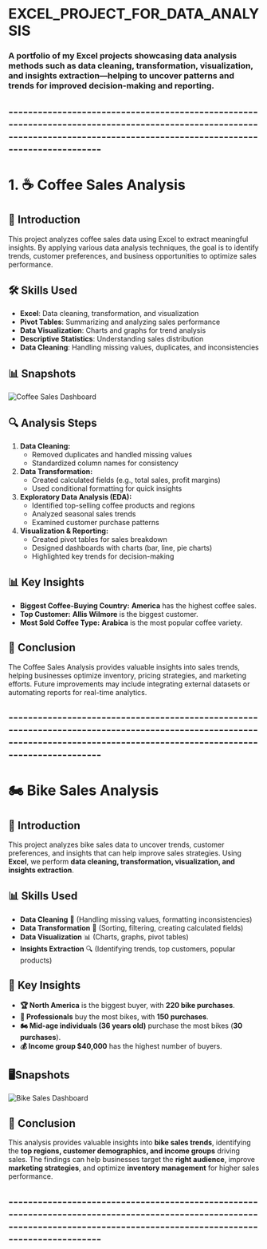 # EXCEL_PROJECT_FOR_DATA_ANALYSIS
### A portfolio of my Excel projects showcasing data analysis methods such as data cleaning, transformation, visualization, and insights extraction—helping to uncover patterns and trends for improved decision-making and reporting.  
## ----------------------------------------------------------------------------------------------------------------------------------------------------------------------------
# 1. ☕ Coffee Sales Analysis

## 📌 Introduction  
This project analyzes coffee sales data using Excel to extract meaningful insights. By applying various data analysis techniques, the goal is to identify trends, customer preferences, and business opportunities to optimize sales performance.  

## 🛠️ Skills Used  
- **Excel**: Data cleaning, transformation, and visualization  
- **Pivot Tables**: Summarizing and analyzing sales performance  
- **Data Visualization**: Charts and graphs for trend analysis  
- **Descriptive Statistics**: Understanding sales distribution  
- **Data Cleaning**: Handling missing values, duplicates, and inconsistencies
## 📊 Snapshots
![Coffee Sales Dashboard](https://i.imgur.com/QkJxATW.png)

## 🔍 Analysis Steps  
1. **Data Cleaning:**  
   - Removed duplicates and handled missing values  
   - Standardized column names for consistency  
2. **Data Transformation:**  
   - Created calculated fields (e.g., total sales, profit margins)  
   - Used conditional formatting for quick insights  
3. **Exploratory Data Analysis (EDA):**  
   - Identified top-selling coffee products and regions  
   - Analyzed seasonal sales trends  
   - Examined customer purchase patterns  
4. **Visualization & Reporting:**  
   - Created pivot tables for sales breakdown  
   - Designed dashboards with charts (bar, line, pie charts)  
   - Highlighted key trends for decision-making  

## 📊 Key Insights  
- **Biggest Coffee-Buying Country:** **America** has the highest coffee sales.  
- **Top Customer:** **Allis Wilmore** is the biggest customer.  
- **Most Sold Coffee Type:** **Arabica** is the most popular coffee variety.  

## 🏁 Conclusion  
The Coffee Sales Analysis provides valuable insights into sales trends, helping businesses optimize inventory, pricing strategies, and marketing efforts. Future improvements may include integrating external datasets or automating reports for real-time analytics.  

## ----------------------------------------------------------------------------------------------------------------------------------------------------------------------------
# 🏍️ Bike Sales Analysis

## 📖 Introduction
This project analyzes bike sales data to uncover trends, customer preferences, and insights that can help improve sales strategies. Using **Excel**, we perform **data cleaning, transformation, visualization, and insights extraction**.

## 📊 Skills Used
- **Data Cleaning** 🧹 (Handling missing values, formatting inconsistencies)
- **Data Transformation** 🔄 (Sorting, filtering, creating calculated fields)
- **Data Visualization** 📊 (Charts, graphs, pivot tables)
- **Insights Extraction** 🔍 (Identifying trends, top customers, popular products)

## 🔑 Key Insights
- **🏆 North America** is the biggest buyer, with **220 bike purchases**.
- **👤 Professionals** buy the most bikes, with **150 purchases**.
- **🏍️ Mid-age individuals (36 years old)** purchase the most bikes (**30 purchases**).
- **💰 Income group $40,000** has the highest number of buyers.

## 🖥️Snapshots
![Bike Sales Dashboard](https://i.imgur.com/Pu5aEIe.png)

## 🏁  Conclusion
This analysis provides valuable insights into **bike sales trends**, identifying the **top regions, customer demographics, and income groups** driving sales. The findings can help businesses target the **right audience**, improve **marketing strategies**, and optimize **inventory management** for higher sales performance.
## ----------------------------------------------------------------------------------------------------------------------------------------------------------------------------


